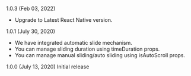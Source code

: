 1.0.3 (Feb 03, 2022)
- Upgrade to Latest React Native version.

1.0.1 (July 30, 2020)
- We have integrated automatic slide mechanism.
- You can manage sliding duration using timeDuration props.
- You can manage manual sliding/auto sliding using isAutoScroll props.

1.0.0 (July 13, 2020)
Initial release
